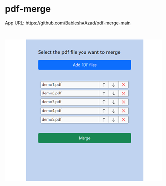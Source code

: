 # pdf-merge
App URL: https://github.com/BableshAAzad/pdf-merge-main

<br>

<p align="center">
  <img src="screenshots/BOB.PNG"/>
</p>
